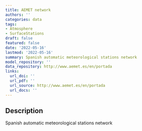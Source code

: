 ```yaml
---
title: AEMET network
authors: ''
categories: data
tags:
- Atmosphere
- SurfaceStations
draft: false
featured: false
date: '2022-05-16'
lastmod: '2022-05-16'
summary: Spanish automatic meteorological stations network
model_repository: ''
data_repository: http://www.aemet.es/en/portada
links:
  url_doi: ''
  url_pdf: ''
  url_source: http://www.aemet.es/en/portada
  url_docs: ''
---
```


## Description

Spanish automatic meteorological stations network

